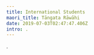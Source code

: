 ```yaml
---
title: International Students
maori_title: Tāngata Rāwāhi
date: 2019-07-03T02:47:47.406Z
intro: .
---
```

.
